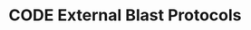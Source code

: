 ---
title: CODE External Blast Protocols
redirect_to: https://docs.google.com/document/d/1EztrWk1opjkyzSUw6TWkLn-IYqtp14kbQK-nJvoEMYI/edit#heading=h.huciq5go7vjp
redirect_from: 
  - /ExternalBlastProtocols
  - /externalblastprotocols
---